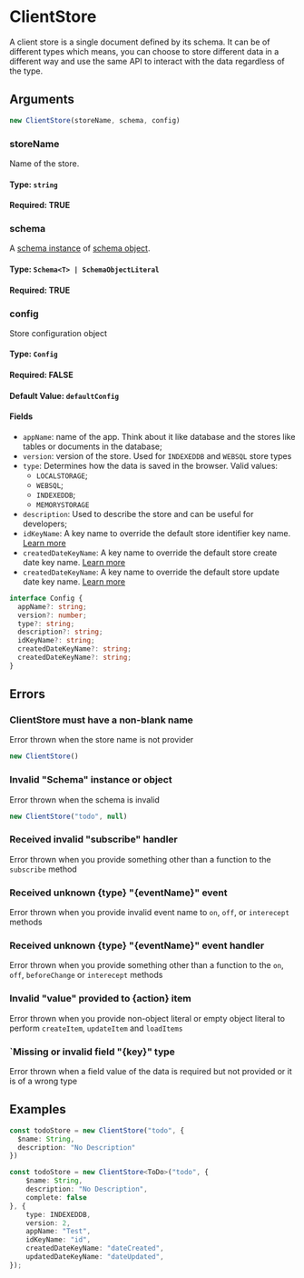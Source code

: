 # ClientStore
A client store is a single document defined by its schema. It can be of different types which means, you can choose to
store different data in a different way and use the same API to interact with the data regardless of the type.

## Arguments

```ts
new ClientStore(storeName, schema, config)
```

### storeName
Name of the store.

#### Type: `string`
#### Required: TRUE

### schema
A [schema instance]() of [schema object]().

#### Type: `Schema<T> | SchemaObjectLiteral`
#### Required: TRUE

### config
Store configuration object

#### Type: `Config`
#### Required: FALSE
#### Default Value: `defaultConfig`
#### Fields
- `appName`: name of the app. Think about it like database and the stores like tables or documents in the database;
- `version`: version of the store. Used for `INDEXEDDB` and `WEBSQL` store types
- `type`: Determines how the data is saved in the browser. Valid values:
  - `LOCALSTORAGE`;
  - `WEBSQL`;
  - `INDEXEDDB`;
  - `MEMORYSTORAGE`
- `description`: Used to describe the store and can be useful for developers;
- `idKeyName`: A key name to override the default store identifier key name. [Learn more](https://github.com/beforesemicolon/client-web-storage/blob/main/documentation/docs.md#data-types)
- `createdDateKeyName`: A key name to override the default store create date key name. [Learn more](https://github.com/beforesemicolon/client-web-storage/blob/main/documentation/docs.md#data-types)
- `createdDateKeyName`: A key name to override the default store update date key name. [Learn more](https://github.com/beforesemicolon/client-web-storage/blob/main/documentation/docs.md#data-types)

```ts
interface Config {
  appName?: string;
  version?: number;
  type?: string;
  description?: string;
  idKeyName?: string;
  createdDateKeyName?: string;
  createdDateKeyName?: string;
}
```

## Errors

### ClientStore must have a non-blank name
Error thrown when the store name is not provider

```ts
new ClientStore()
```

### Invalid "Schema" instance or object
Error thrown when the schema is invalid

```ts
new ClientStore("todo", null)
```

### Received invalid "subscribe" handler
Error thrown when you provide something other than a function to the `subscribe` method

### Received unknown {type} "{eventName}" event
Error thrown when you provide invalid event name to `on`, `off`, or `interecept` methods

### Received unknown {type} "{eventName}" event handler
Error thrown when you provide something other than a function to the `on`, `off`, `beforeChange` or `interecept` methods

### Invalid "value" provided to {action} item
Error thrown when you provide non-object literal or empty object literal to perform `createItem`, `updateItem` and `loadItems`

### `Missing or invalid field "{key}" type
Error thrown when a field value of the data is required but not provided or it is of a wrong type

## Examples

```ts
const todoStore = new ClientStore("todo", {
  $name: String,
  description: "No Description"
})
```

```ts
const todoStore = new ClientStore<ToDo>("todo", {
    $name: String,
    description: "No Description",
    complete: false
}, {
    type: INDEXEDDB,
    version: 2,
    appName: "Test",
    idKeyName: "id",
    createdDateKeyName: "dateCreated",
    updatedDateKeyName: "dateUpdated",
});
```



